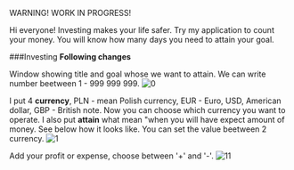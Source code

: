 WARNING! WORK IN PROGRESS!

Hi everyone!
Investing makes your life safer.
Try my application to count your money.
You will know how many days you need to attain your goal.

###Investing
**Following changes**

Window showing title and goal whose we want to attain.
We can write number beetween 1 - 999 999 999.
![0](https://cloud.githubusercontent.com/assets/19840443/17263132/9d2b9782-55df-11e6-8195-f607bac23859.png)


I put 4 **currency**, PLN - mean Polish currency, EUR - Euro, USD, American dollar, GBP - British note.
Now you can choose which currency you want to operate. I also put **attain** what mean "when you will have expect amount of money. See below how it looks like.
You can set the value beetween 2 currency.
![1](https://cloud.githubusercontent.com/assets/19840443/17269666/0c03d2b8-564f-11e6-923f-4e0bf654ebb6.png)



Add your profit or expense, choose between '+' and '-'.
![11](https://cloud.githubusercontent.com/assets/19840443/17549767/2fe88286-5ef2-11e6-8e2c-ecb858747fc8.png)

